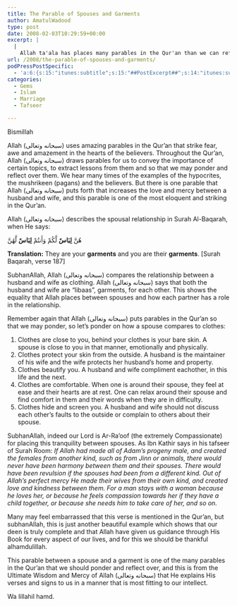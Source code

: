 ```yaml
---
title: The Parable of Spouses and Garments
author: AmatulWadood
type: post
date: 2008-02-03T10:29:59+00:00
excerpt: |
  |
    Allah ta'ala has places many parables in the Qur'an than we can reflect and ponder over them. Of those amazing parables is one that conveys the relationship between a husband and a wife in a simple yet beautiful way; Allah ta'ala says: "They are your garments and you are their garments." (2:187) Compare what our clothes do for us--they cover and hide us, they beautify us, they provide us with comfort--and you will see that a spouse does the same for their spouse.
url: /2008/the-parable-of-spouses-and-garments/
podPressPostSpecific:
  - 'a:6:{s:15:"itunes:subtitle";s:15:"##PostExcerpt##";s:14:"itunes:summary";s:15:"##PostExcerpt##";s:15:"itunes:keywords";s:17:"##WordPressCats##";s:13:"itunes:author";s:10:"##Global##";s:15:"itunes:explicit";s:7:"Default";s:12:"itunes:block";s:7:"Default";}'
categories:
  - Gems
  - Islam
  - Marriage
  - Tafseer

---
```

Bismillah

Allah (سبحانه وتعالى) uses amazing parables in the Qur&#8217;an that strike fear, awe and amazement in the hearts of the believers. Throughout the Qur&#8217;an, Allah (سبحانه وتعالى) draws parables for us to convey the importance of certain topics, to extract lessons from them and so that we may ponder and reflect over them. We hear many times of the examples of the hypocrites, the mushrikeen (pagans) and the believers. But there is one parable that Allah (سبحانه وتعالى) puts forth that increases the love and mercy between a husband and wife, and this parable is one of the most eloquent and striking in the Qur&#8217;an.

Allah (سبحانه وتعالى) describes the spousal relationship in Surah Al-Baqarah, when He says:

<div class="quran">
  هُنَّ <strong>لِبَاسٌ</strong> لَّكُمْ وَأَنتُمْ <strong>لِبَاسٌ</strong> لَّهُنَّ
</div>

**Translation:** They are your **garments** and you are their **garments**. [Surah Baqarah, verse 187]

SubhanAllah, Allah (سبحانه وتعالى) compares the relationship between a husband and wife as clothing. Allah (سبحانه وتعالى) says that both the husband and wife are &#8220;libaas&#8221;, garments, for each other. This shows the equality that Allah places between spouses and how each partner has a role in the relationship.

Remember again that Allah (سبحانه وتعالى) puts parables in the Qur&#8217;an so that we may ponder, so let&#8217;s ponder on how a spouse compares to clothes:

  1. Clothes are close to you, behind your clothes is your bare skin. A spouse is close to you in that manner, emotionally and physically.
  2. Clothes protect your skin from the outside. A husband is the maintainer of his wife and the wife protects her husband&#8217;s home and property.
  3. Clothes beautify you. A husband and wife compliment eachother, in this life and the next.
  4. Clothes are comfortable. When one is around their spouse, they feel at ease and their hearts are at rest. One can relax around their spouse and find comfort in them and their words when they are in difficulty.
  5. Clothes hide and screen you. A husband and wife should not discuss each other&#8217;s faults to the outside or complain to others about their spouse.

SubhanAllah, indeed our Lord is Ar-Ra&#8217;oof (the extremely Compassionate) for placing this tranquility between spouses. As Ibn Kathir says in his tafseer of Surah Room: _If Allah had made all of Adam&#8217;s progeny male, and created the females from another kind, such as from Jinn or animals, there would never have been harmony between them and their spouses. There would have been revulsion if the spouses had been from a different kind. Out of Allah&#8217;s perfect mercy He made their wives from their own kind, and created love and kindness between them. For a man stays with a woman because he loves her, or because he feels compassion towards her if they have a child together, or because she needs him to take care of her, and so on._ 

Many may feel embarrassed that this verse is mentioned in the Qur&#8217;an, but subhanAllah, this is just another beautiful example which shows that our deen is truly complete and that Allah have given us guidance through His Book for every aspect of our lives, and for this we should be thankful alhamdulillah.

This parable between a spouse and a garment is one of the many parables in the Qur&#8217;an that we should ponder and reflect over, and this is from the Ultimate Wisdom and Mercy of Allah (سبحانه وتعالى) that He explains His verses and signs to us in a manner that is most fitting to our intellect.

Wa lillahil hamd.